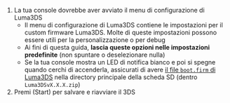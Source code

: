 1. La tua console dovrebbe aver avviato il menu di configurazione di Luma3DS
   - Il menu di configurazione di Luma3DS contiene le impostazioni per il custom firmware Luma3DS. Molte di queste impostazioni possono essere utili per la personalizzazione o per debug
   - Ai fini di questa guida, **lascia queste opzioni nelle impostazioni predefinite** (non spuntare o deselezionare nulla)
   - Se la tua console mostra un LED di notifica bianco e poi si spegne quando cerchi di accenderla, assicurati di avere [il file `boot.firm` di Luma3DS](https://github.com/LumaTeam/Luma3DS/releases/latest) nella directory principale della scheda SD (dentro `Luma3DSvX.X.X.zip`)
2. Premi (Start) per salvare e riavviare il 3DS
